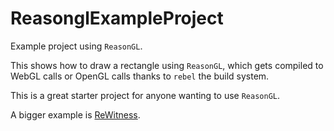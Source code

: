 # ReasonglExampleProject

Example project using `ReasonGL`.

This shows how to draw a rectangle using `ReasonGL`, which gets compiled to WebGL calls or OpenGL calls thanks to `rebel` the build system.

This is a great starter project for anyone wanting to use `ReasonGL`.

A bigger example is [ReWitness](http://github.com/bsansouci/rewitness).
